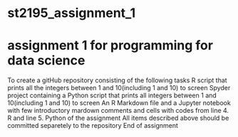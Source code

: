 # st2195_assignment_1
# assignment 1 for programming for data science
To create a gitHub repository consisting of the following tasks
R script that prints all the integers between 1 and 10(including 1 and 10) to screen
Spyder project containing a Python script that prints all integers between 1 and 10(including 1 and 10) to screen
An R Markdown file and a Jupyter notebook with few introductory mardown comments and cells with codes from line 4. R and line 5. Python of the assignment
All items described above should be committed separetely to the repository
End of assignment
